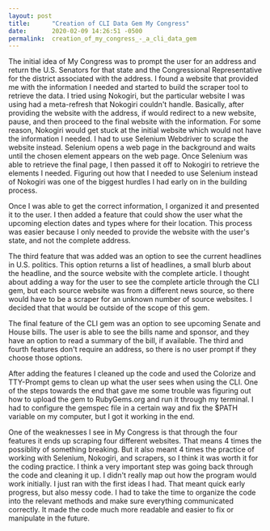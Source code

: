 ```yaml
---
layout: post
title:      "Creation of CLI Data Gem My Congress"
date:       2020-02-09 14:26:51 -0500
permalink:  creation_of_my_congress_-_a_cli_data_gem
---
```



The initial idea of My Congress was to prompt the user for an address and return the U.S. Senators for that state and the Congressional Representative for the district associated with the address. I found a website that provided me with the information I needed and started to build the scraper tool to retrieve the data. I tried using Nokogiri, but the particular website I was using had a meta-refresh that Nokogiri couldn't handle. Basically, after providing the website with the address, if would redirect to a new website, pause, and then proceed to the final website with the information. For some reason, Nokogiri would get stuck at the initial website which would not have the information I needed. I had to use Selenium Webdriver to scrape the website instead. Selenium opens a web page in the background and waits until the chosen element appears on the web page. Once Selenium was able to retrieve the final page, I then passed it off to Nokogiri to retrieve the elements I needed. Figuring out how that I needed to use Selenium instead of Nokogiri was one of the biggest hurdles I had early on in the building process. 

Once I was able to get the correct information, I organized it and presented it to the user. I then added a feature that could show the user what the upcoming election dates and types where for their location. This process was easier because I only needed to provide the website with the user's state, and not the complete address. 

The third feature that was added was an option to see the current headlines in U.S. politics. This option returns a list of headlines, a small blurb about the headline, and the source website with the complete article. I thought about adding a way for the user to see the complete article through the CLI gem, but each source website was from a different news source, so there would have to be a scraper for an unknown number of source websites. I decided that that would be outside of the scope of this gem.

The final feature of the CLI gem was an option to see upcoming Senate and House bills. The user is able to see the bills name and sponsor, and they have an option to read a summary of the bill, if available. The third and fourth features don't require an address, so there is no user prompt if they choose those options.

After adding the features I cleaned up the code and used the Colorize and TTY-Prompt gems to clean up what the user sees when using the CLI. One of the steps towards the end that gave me some trouble was figuring out how to upload the gem to RubyGems.org and run it through my terminal. I had to configure the gemspec file in a certain way and fix the $PATH variable on my computer, but I got it working in the end. 

One of the weaknesses I see in My Congress is that through the four features it ends up scraping four different websites. That means 4 times the possiblity of something breaking. But it also meant 4 times the practice of working with Selenium, Nokogiri, and scrapers, so I think it was worth it for the coding practice. I think a very important step was going back through the code and cleaning it up. I didn't really map out how the program would work initially. I just ran with the first ideas I had. That meant quick early progress, but also messy code. I had to take the time to organize the code into the relevant methods and make sure everything communicated correctly. It made the code much more readable and easier to fix or manipulate in the future. 

